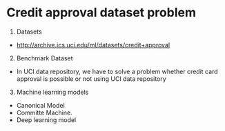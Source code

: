 Credit approval dataset problem 
=============


1. Datasets
- http://archive.ics.uci.edu/ml/datasets/credit+approval

2. Benchmark Dataset
- In UCI data repository, we have to solve a problem whether credit card approval is possible or not using UCI data repository 

3. Machine learning models
* Canonical Model
* Committe Machine. 
* Deep learning model 


